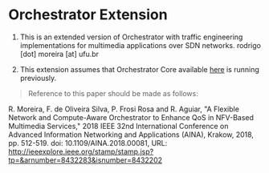 # Orchestrator Extension
1. This is an extended version of Orchestrator with traffic engineering implementations for multimedia applications over SDN networks.
rodrigo [dot] moreira [at] ufu.br

  1. This extension assumes that Orchestrator Core available [here](https://github.com/romoreira/OrchestratorCore) is running previously.

> Reference to  this  paper  should  be  made  as  follows:

R. Moreira, F. de Oliveira Silva, P. Frosi Rosa and R. Aguiar, "A Flexible Network and Compute-Aware Orchestrator to Enhance QoS in NFV-Based Multimedia Services," 2018 IEEE 32nd International Conference on Advanced Information Networking and Applications (AINA), Krakow, 2018, pp. 512-519. doi: 10.1109/AINA.2018.00081,
URL: http://ieeexplore.ieee.org/stamp/stamp.jsp?tp=&arnumber=8432283&isnumber=8432202


